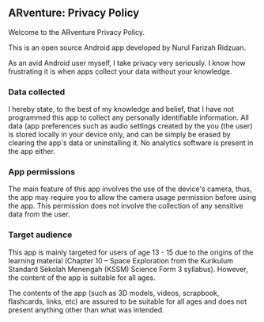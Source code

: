 ## ARventure: Privacy Policy
Welcome to the ARventure Privacy Policy.

This is an open source Android app developed by Nurul Farizah Ridzuan.

As an avid Android user myself, I take privacy very seriously.
I know how frustrating it is when apps collect your data without your knowledge.

### Data collected
I hereby state, to the best of my knowledge and belief, that I have not programmed this app to collect any personally identifiable information. All data (app preferences such as audio settings created by the you (the user) is stored locally in your device only, and can be simply be erased by clearing the app's data or uninstalling it. No analytics software is present in the app either.

### App permissions
The main feature of this app involves the use of the device's camera, thus, the app may require you to allow the camera usage permission before using the app. This permission does not involve the collection of any sensitive data from the user.

### Target audience
This app is mainly targeted for users of age 13 - 15 due to the origins of the learning material (Chapter 10 – Space Exploration from the Kurikulum Standard Sekolah Menengah (KSSM) Science Form 3 syllabus). However, the content of the app is suitable for all ages.

The contents of the app (such as 3D models, videos, scrapbook, flashcards, links, etc) are assured to be suitable for all ages and does not present anything other than what was intended.
